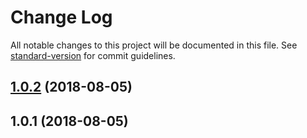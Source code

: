 # Change Log

All notable changes to this project will be documented in this file. See [standard-version](https://github.com/conventional-changelog/standard-version) for commit guidelines.

<a name="1.0.2"></a>
## [1.0.2](https://github.com/cliberal/railn/compare/v1.0.1...v1.0.2) (2018-08-05)



<a name="1.0.1"></a>
## 1.0.1 (2018-08-05)
